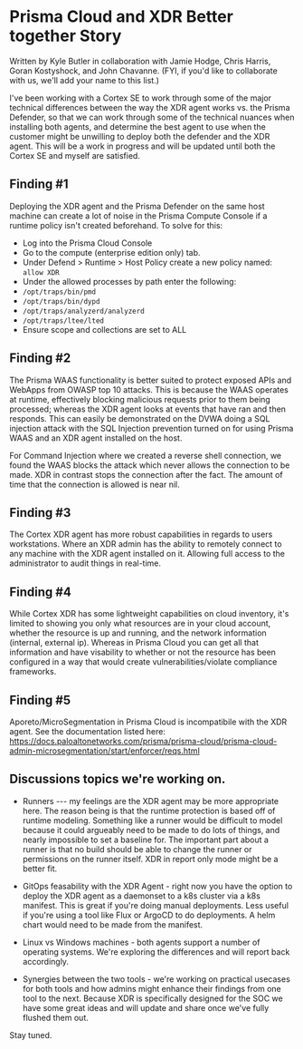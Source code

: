# Prisma Cloud and XDR Better together Story

Written by Kyle Butler in collaboration with Jamie Hodge, Chris Harris, Goran Kostyshock, and John Chavanne. (FYI, if you'd like to collaborate with us, we'll add your name to this list.)

I've been working with a Cortex SE to work through some of the major technical differences between the way the XDR agent works vs. the Prisma Defender, so that we can work through some of the technical nuances when installing both agents, and determine the best agent to use when the customer might be unwilling to deploy both the defender and the XDR agent. This will be a work in progress and will be updated until both the Cortex SE and myself are satisfied. 


## Finding #1

Deploying the XDR agent and the Prisma Defender on the same host machine can create a lot of noise in the Prisma Compute Console if a runtime policy isn't created beforehand. To solve for this: 

* Log into the Prisma Cloud Console
* Go to the compute (enterprise edition only) tab.
* Under Defend > Runtime > Host Policy create a new policy named:  `allow XDR`
* Under the allowed processes by path enter the following:
* `/opt/traps/bin/pmd`
* `/opt/traps/bin/dypd` 
* `/opt/traps/analyzerd/analyzerd` 
* `/opt/traps/ltee/lted`
* Ensure scope and collections are set to ALL

## Finding #2

The Prisma WAAS functionality is better suited to protect exposed APIs and WebApps from OWASP top 10 attacks. This is because the WAAS operates at runtime, effectively blocking malicious requests prior to them being processed; whereas the XDR agent looks at events that have ran and then responds. This can easily be demonstrated on the DVWA doing a SQL injection attack with the SQL Injection prevention turned on for using Prisma WAAS and an XDR agent installed on the host. 

For Command Injection where we created a reverse shell connection, we found the WAAS blocks the attack which never allows the connection to be made. XDR in contrast stops the connection after the fact. The amount of time that the connection is allowed is near nil. 

## Finding #3

The Cortex XDR agent has more robust capabilities in regards to users workstations. Where an XDR admin has the ability to remotely connect to any machine with the XDR agent installed on it. Allowing full access to the administrator to audit things in real-time. 

## Finding #4

While Cortex XDR has some lightweight capabilities on cloud inventory, it's limited to showing you only what resources are in your cloud account, whether the resource is up and running, and the network information (internal, external ip). Whereas in Prisma Cloud you can get all that information and have visability to whether or not the resource has been configured in a way that would create vulnerabilities/violate compliance frameworks. 

## Finding #5 

Aporeto/MicroSegmentation in Prisma Cloud is incompatibile with the XDR agent. See the documentation listed here: https://docs.paloaltonetworks.com/prisma/prisma-cloud/prisma-cloud-admin-microsegmentation/start/enforcer/reqs.html

## Discussions topics we're working on. 

* Runners --- my feelings are the XDR agent may be more appropriate here. The reason being is that the runtime protection is based off of runtime modeling. Something like a runner would be difficult to model because it could argueably need to be made to do lots of things, and nearly impossible to set a baseline for. The important part about a runner is that no build should be able to change the runner or permissions on the runner itself. XDR in report only mode might be a better fit. 

* GitOps feasability with the XDR Agent - right now you have the option to deploy the XDR agent as a daemonset to a k8s cluster via a k8s manifest. This is great if you're doing manual deployments. Less useful if you're using a tool like Flux or ArgoCD to do deployments. A helm chart would need to be made from the manifest. 

* Linux vs Windows machines - both agents support a number of operating systems. We're exploring the differences and will report back accordingly.

* Synergies between the two tools - we're working on practical usecases for both tools and how admins might enhance their findings from one tool to the next. Because XDR is specifically designed for the SOC we have some great ideas and will update and share once we've fully flushed them out. 

Stay tuned. 
